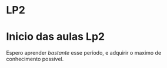 # LP2
# Inicio das aulas Lp2
Espero aprender *bastante* esse período, e adquirir o maximo de conhecimento possível.

